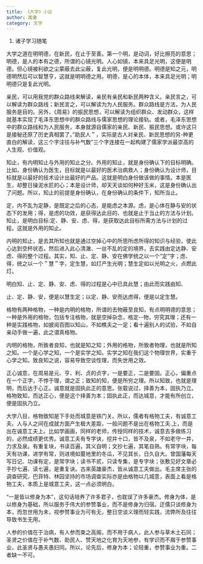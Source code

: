 ```yaml
---
title: 《大学》小议
author: 寓庸
category: 文学
---
```

1.  诸子学习随笔

 大学之道在明明德，在新民，在止于至善。第一个明，是动词，好比擦亮的意思；明德，是人的本有之德，所谓的心镜光明。人心如镜，本来具足光明，这便是明德。但心镜被利欲之尘蒙蔽去此尘蔽，复此光明，便是明明德。明德是知之元，明德明然后可以智慧亨，这就是明明德之用。明德，是心的本体，本来具足光明；明明德只是复此光明。

 亲民，可以用我党的群众路线来解读，亲民有亲民和新民两种含义。亲民言之，可以解读为群众路线；新民言之，可以解读为为人民服务。群众路线是方法，为人民服务是目的。另外，《周易》的振民思想，可以解读为组织群众、发动群众，这样就基本实现了毛泽东思想中的群众路线与儒家思想的理论接轨。或者，毛泽东思想中的群众路线和为人民服务，本身就源自儒家的亲民、新民、振民思想。或许这只是接秘还原了历史真相罢了。”助民人＂，实际是古人对亲民、新民思想的另-种更直白的解读，这三个字注往与补气数”三个字连接在一起构建了儒家学派最崇高的人生观、价值观。

 知止，有内明知止与外用的知止之分。外用的知止，就是身份确认下的目标明确。比如，身份确认为医生，目标就是以最好的医术治病救人；身份确认为设计师，目标就是以最好的技术设计出最好的产品。这就是明白身份做该做的事情。本是医生，却整日操泥水匠的心；本是设计师，却天天谈如何种好玉米，这是身份确认出了问题。所以，知止的前提是身份确认，在身份确认的条件下，知所当止。

 定，内不乱为定静，是既定之后的心态，是能虑之本源。虑，是心体在静与安的状态下的发用；得，是虑的功效，是获得达此目的、也就是止于当止的方法与计划。知止，是明白目标:定、静、安、虑、得，是获取达此目标所需方法与计划的过程。这就是外用的知止。

 内明的知止，是去其所知也就是通过空掉心中的所思所虑所得的知识与经验，使此心达到空杯状态，然后进入此心清澈、一丝不乱的定的境界，去实践由定达静、安虑、得的整个过程。其实，知、止、定、静、安在佛学统之以一个“定”字；虑、得，统之以一个＂慧＂字，定生慧，如灯产生光明；慧生定如以光明之火，点燃此灯。

明白知、止、定、静、安、虑、得的过程是心中已具此慧；由此而实践由知、

止、定、静、安，便是以慧生定；以定、静、安而达虑得，便是以定生慧。

格物有两种格物，一种是内明的格物，所谓的去物蔽至良知，有点明明德的意思；一种是外用的格物，包括专注格物，就是空掉杂念，格定--物，穷究其理；还有一种是实践格物，如披阅百图以知山，不如樵夫之一足；看十遍别人的试验，不如自亲动手做一遍，此之谓真格物。

内明的格物，所致者良知，也就是知之知；外用的格物，所致者物理，也就是所知之知。一个是心学之知，一个是实学之知。实学之知在我们这个物理世界，实重于心学之知。致良知之说，容易导致空谈性理，而失世用之效。

正心诚意，在周易是元、亨、利、贞的贞字，一是要正，二是要固。正心，偏重点在一个正字，不悖于理，谓之正；致知的知，便是所穷之理。所以知致，也就是理明，而后达于心正。诚意就是固执此正的意思。张载说过，择善为本，固执乃立。格物致知，而达正心，便是这个择善为本；固执此正，而达城意，才能有所创立，便是固执乃立。

大学八目，格物致知是下手处而城意是铁门关。所以，儒者有格物工夫，有诚意工夫。人与人之间在成就方面产生极大差距，一般问题不是出在格物工夫.上，而是出在诚意工夫上。比如学画画，同样的老师，传授同样的技术，诚意去多做练习的，必然成绩更优秀。诚意工夫有专字诀，挖井十口，皆不及泉，不如老守一井，力求及泉。有重复块，书读百遍，其义自明；文抄七遍，其笔自熟。有常字块，每天有功课，进学有常，则进境如蔓地里的冬瓜，不见其长，日久自大。曾国藩每天写日记、功课有定，是常字块；读书不贰，只读专集，是专字块；张敷见好文章必手抄七遍、读七遍，是重复诀。古来英雄豪杰，皆从诚意工夫做出。毛主席主张的调查研究，巴菲特、林园坚持的市场调查实际亦是由格物以几城意，表面上看是格物工夫，本质上是城意工夫，这一点必须明白。

“一是皆以修身为本”，这句话培养了许多君子，也耽误了许多豪杰。修身为体，是以修身为基础，所以服务于伟大的参赞事业，而不是修身为归宿。迂儒只谈修身为本，而忽世用为未，视参赞事业为可有无，整日空谈义理而轻实践，流弊所及往往导致书生无用。

人参的价值在于治病，有人参而束之高阁，而不用于病人，此人参与草木土石同；圣贤之价值在于补气数、助民人、赞天地之化育为天地参，有学识而不屑于参赞事业，此圣贤与愚夫愚妇同。所以，论先后，修身为本；论轻重，参赞事业为重。二者缺一不可。